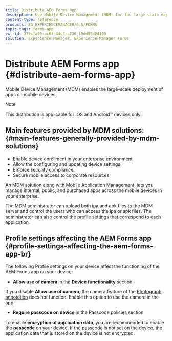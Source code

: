 ```yaml
---
title: Distribute AEM Forms app
description: Use Mobile Device Management (MDM) for the large-scale deployment of apps on mobile devices.
content-type: reference
products: SG_EXPERIENCEMANAGER/6.5/FORMS
topic-tags: forms-app
exl-id: 375cfa95-ac6f-44c4-a736-f5dd55d24195
solution: Experience Manager, Experience Manager Forms
---
```

# Distribute AEM Forms app {#distribute-aem-forms-app}

Mobile Device Management (MDM) enables the large-scale deployment of apps on mobile devices.

>[!NOTE]
>
>This distribution is applicable for iOS and Android&trade; devices only.

## Main features provided by MDM solutions: {#main-features-generally-provided-by-mdm-solutions}

* Enable device enrollment in your enterprise environment
* Allow the configuring and updating device settings
* Enforce security compliance.
* Secure mobile access to corporate resources

An MDM solution along with Mobile Application Management, lets you manage internal, public, and purchased apps across the mobile devices in your enterprise.

The MDM administrator can upload both ipa and apk files to the MDM server and control the users who can access the ipa or apk files. The administrator can also control the profile settings that correspond to each application.

## Profile settings affecting the AEM Forms app {#profile-settings-affecting-the-aem-forms-app-br}

The following Profile settings on your device affect the functioning of the AEM Forms app on your device:

* **Allow use of camera** in the **Device functionality** section

If you disable **Allow use of camera**, the camera feature of the [Photograph annotation](/help/forms/using/add-attachments.md) does not function. Enable this option to use the camera in the app.

* **Require passcode on device** in the Passcode policies section

To enable **encryption of application data**, you are recommended to enable the **passcode** on your device. If the passcode is not set on the device, the application data that is stored on the device is not encrypted.
